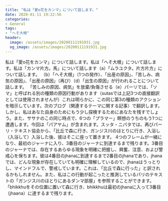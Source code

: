 ```yaml
---
title: "私は「愛o花をカンマ」について話します。"
date: 2020-01-11 19:22:56
categories:
- General
tags:
- "へそ大根"
header:
  image: /assets/images/20200111191931.jpg
  og_image: /assets/images/20200111191931.jpg
---
```


私は「愛o花をカンマ」について話します。私は「へそ大根」について話します。私は「カンマ片方。馬」について話します（a）「ムラユクタ。片方片方」について話します。 （b）「へそ大根」（1つの発作）、「出産の原因」、「苦しみ、病気の原因」、「出産の原因」（再び）（d）「出生の原因」が行われることについて話します。 「苦しみの原因、病気」を放棄/負傷させる（e）パーリでは、「ソマ」と呼ばれる別の種類の原因行動があります（sutasでは上記3つの直接翻訳としては使用されませんが）これは明らかに、この同じ第3の種類のアクションを暗示しています。次のブログ（関連するテーマに関する記事）で翻訳します。しかし、私はあなた自身のためにもう少し探検するためにあなたを残すでしょう。また、ササナのこの同じ時点で、6つの「プラマー」瞑想のうちのもう1つに遭遇します。今回は「パアヤム」が含まれます。スッタ・ニパタでは、再びパーリ・テキスト協会から、「比丘で森に行き、ガンジス川のほとりに行き、入浴し（入浴して）入浴した後、彼はそこに座って置きます。 4つのフレームが一緒になり、最初のジャーナに入り、3番目のジャーナに到達するまで残ります。3番目のジャーナでは、存在するあらゆる現象を明確に把握し、興奮、注意、および警戒心を保ちます。彼は4番目のjhanaに到達するまで2番目のjhanaであり、jhanaでは、どんな現象が存在していても明確に理解しているので、jhanaはうっとりし、マインドフルで、警戒しています。これは、「比丘で森に行った」と訳されるかもしれません。また、私はこの行動が起こったと推測しているパリのテキストの「ガンジス川のほとりにあるダンマ部屋」を参照することができます。 「bhikkhuをその位置に置いて森に行き、bhikkhuは最初のjhanaに入って3番目（jhaana）に達するまで残ります。
